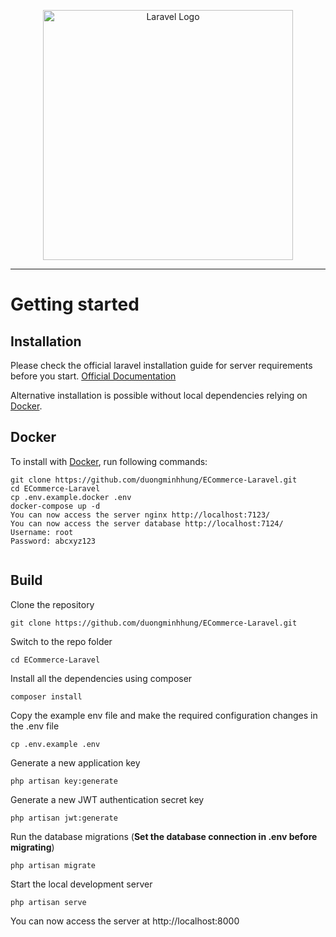 <p align="center"><a href="https://laravel.com" target="_blank"><img src="https://raw.githubusercontent.com/laravel/art/master/logo-lockup/5%20SVG/2%20CMYK/1%20Full%20Color/laravel-logolockup-cmyk-red.svg" width="400" alt="Laravel Logo"></a></p>





----------

# Getting started

## Installation

Please check the official laravel installation guide for server requirements before you start. [Official Documentation](https://laravel.com/docs/9.x/installation)

Alternative installation is possible without local dependencies relying on [Docker](#docker). 
## Docker

To install with [Docker](https://www.docker.com), run following commands:

```
git clone https://github.com/duongminhhung/ECommerce-Laravel.git
cd ECommerce-Laravel
cp .env.example.docker .env
docker-compose up -d
You can now access the server nginx http://localhost:7123/
You can now access the server database http://localhost:7124/ 
Username: root
Password: abcxyz123


```
## Build 
Clone the repository

    git clone https://github.com/duongminhhung/ECommerce-Laravel.git

Switch to the repo folder

    cd ECommerce-Laravel

Install all the dependencies using composer

    composer install

Copy the example env file and make the required configuration changes in the .env file

    cp .env.example .env

Generate a new application key

    php artisan key:generate

Generate a new JWT authentication secret key

    php artisan jwt:generate

Run the database migrations (**Set the database connection in .env before migrating**)

    php artisan migrate

Start the local development server

    php artisan serve

You can now access the server at http://localhost:8000






```

